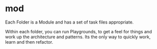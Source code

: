 # mod

Each Folder is a Module and has a set of task files appropriate.

Within each folder, you can run Playgrounds, to get a feel for things and work up the architecture and patterns. Its the only way to quickly work, learn and then refactor.


